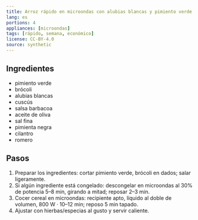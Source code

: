 ```yaml
---
title: Arroz rápido en microondas con alubias blancas y pimiento verde
lang: es
portions: 4
appliances: [microondas]
tags: [rápido, semana, económico]
license: CC-BY-4.0
source: synthetic
---
```

## Ingredientes
- pimiento verde
- brócoli
- alubias blancas
- cuscús
- salsa barbacoa
- aceite de oliva
- sal fina
- pimienta negra
- cilantro
- romero

## Pasos
1. Preparar los ingredientes: cortar pimiento verde, brócoli en dados; salar ligeramente.
2. Si algún ingrediente está congelado: descongelar en microondas al 30% de potencia 5–8 min, girando a mitad; reposar 2–3 min.
3. Cocer cereal en microondas: recipiente apto, líquido al doble de volumen, 800 W · 10–12 min; reposo 5 min tapado.
4. Ajustar con hierbas/especias al gusto y servir caliente.
